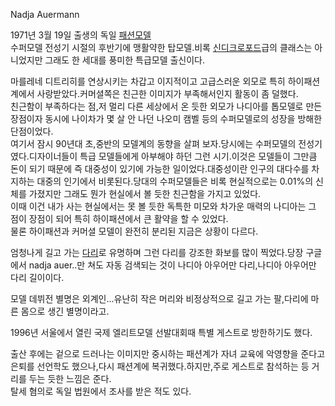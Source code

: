 Nadja Auermann

1971년 3월 19일 출생의 독일 [패션모델](%ED%8C%A8%EC%85%98%EB%AA%A8%EB%8D%B8.md)  
수퍼모델 전성기 시절의 후반기에 맹활약한 탑모델.비록 [신디크로포드](%EC%8B%A0%EB%94%94%20%ED%81%AC%EB%A1%9C%ED%8F%AC%EB%93%9C.md)급의 클래스는
아니었지만 그래도 한 세대를 풍미한 특급모델 출신이다.

마를레네 디트리히를 연상시키는 차갑고 이지적이고 고급스러운 외모로 특히 하이패션계에서 사랑받았다.커머셜쪽은 친근한 이미지가 부족해서인지
활동이 좀 덜했다.  
친근함이 부족하다는 점,저 멀리 다른 세상에서 온 듯한 외모가 나디아를 톱모델로 만든 장점이자 동시에 나이차가 몇 살 안 나던 나오미 캠벨
등의 수퍼모델로의 성장을 방해한 단점이었다.  
여기서 잠시 90년대 초,중반의 모델계의 동향을 살펴 보자.당시에는 수퍼모델의 전성기였다.디자이너들이 특급 모델들에게 아부해야 하던 그런
시기.이것은 모델들이 그만큼 돈이 되기 때문에 즉 대중성이 있기에 가능한 일이었다.대중성이란 인구의 대다수를 차지하는 대중의 인기에서
비롯된다.당대의 수퍼모델들은 비록 현실적으로는 0.01%의 신체를 가졌지만 그래도 뭔가 현실에서 볼 듯한 친근함을 가지고 있었다.  
이때 이건 내가 사는 현실에서는 못 볼 듯한 독특한 미모와 차가운 매력의 나디아는 그 점이 장점이 되어 특히 하이패션에서 큰 활약을 할 수
있었다.  
물론 하이패션과 커머셜 모델이 완전히 분리된 지금은 상황이 다르다.

엄청나게 길고 가는 [다리](%EB%8B%A4%EB%A6%AC.md)로 유명하며 그런 다리를 강조한 화보를 많이 찍었다.당장 구글에서
nadja auer..만 쳐도 자동 검색되는 것이 나디아 아우어만 다리,나디아 아우어만 다리 길이이다.

모델 데뷔전 별명은 외계인...유난히 작은 머리와 비정상적으로 길고 가는 팔,다리에 마른 몸으로 생긴 별명이라고.

1996년 서울에서 열린 국제 엘리트모델 선발대회때 특별 게스트로 방한하기도 했다.

출산 후에는 겉으로 드러나는 이미지만 중시하는 패션계가 자녀 교육에 악영향을 준다고 은퇴를 선언학도 했으나,다시 패션계에
복귀했다.하지만,주로 게스트로 참석하는 등 거리를 두는 듯한 느낌은 준다.  
탈세 혐의로 독일 법원에서 조사를 받은 적도 있다.

